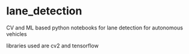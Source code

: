 # lane_detection
CV and ML based python notebooks for lane detection for autonomous vehicles

libraries used are cv2 and tensorflow

